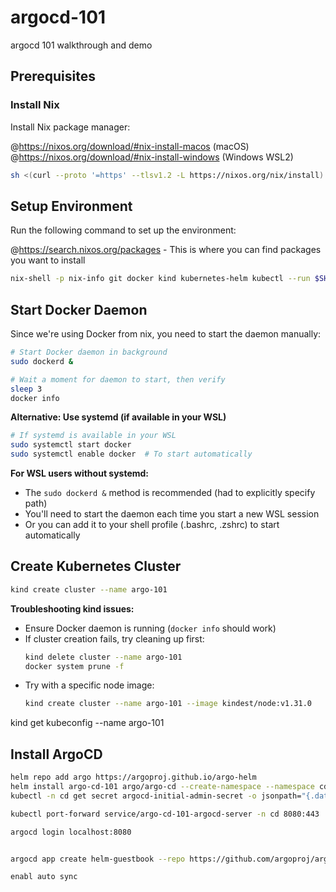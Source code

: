 # argocd-101
argocd 101 walkthrough and demo

## Prerequisites

### Install Nix

Install Nix package manager:

@https://nixos.org/download/#nix-install-macos (macOS)
@https://nixos.org/download/#nix-install-windows (Windows WSL2)

```bash
sh <(curl --proto '=https' --tlsv1.2 -L https://nixos.org/nix/install)
```

## Setup Environment

Run the following command to set up the environment:

@https://search.nixos.org/packages - This is where you can find packages you want to install

```bash
nix-shell -p nix-info git docker kind kubernetes-helm kubectl --run $SHELL
```

## Start Docker Daemon

Since we're using Docker from nix, you need to start the daemon manually:

```bash
# Start Docker daemon in background
sudo dockerd &

# Wait a moment for daemon to start, then verify
sleep 3
docker info
```

**Alternative: Use systemd (if available in your WSL)**
```bash
# If systemd is available in your WSL
sudo systemctl start docker
sudo systemctl enable docker  # To start automatically
```

**For WSL users without systemd:**
- The `sudo dockerd &` method is recommended (had to explicitly specify path)
- You'll need to start the daemon each time you start a new WSL session
- Or you can add it to your shell profile (.bashrc, .zshrc) to start automatically

## Create Kubernetes Cluster

```bash
kind create cluster --name argo-101
```

**Troubleshooting kind issues:**
- Ensure Docker daemon is running (`docker info` should work)
- If cluster creation fails, try cleaning up first:
  ```bash
  kind delete cluster --name argo-101
  docker system prune -f
  ```
- Try with a specific node image:
  ```bash
  kind create cluster --name argo-101 --image kindest/node:v1.31.0
  ```
kind get kubeconfig --name argo-101
## Install ArgoCD

```bash
helm repo add argo https://argoproj.github.io/argo-helm
helm install argo-cd-101 argo/argo-cd --create-namespace --namespace cd
kubectl -n cd get secret argocd-initial-admin-secret -o jsonpath="{.data.password}" | base64 -d

kubectl port-forward service/argo-cd-101-argocd-server -n cd 8080:443

argocd login localhost:8080


argocd app create helm-guestbook --repo https://github.com/argoproj/argocd-example-apps.git --path helm-guestbook --dest-namespace default --dest-server https://kubernetes.default.svc --helm-set replicaCount=2

enabl auto sync
```
